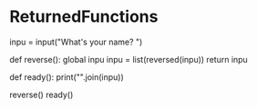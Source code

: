 # ReturnedFunctions
inpu = input("What's your name? ")

def reverse():
    global inpu
    inpu = list(reversed(inpu))
    return inpu

def ready():
    print("".join(inpu))

reverse()
ready()
